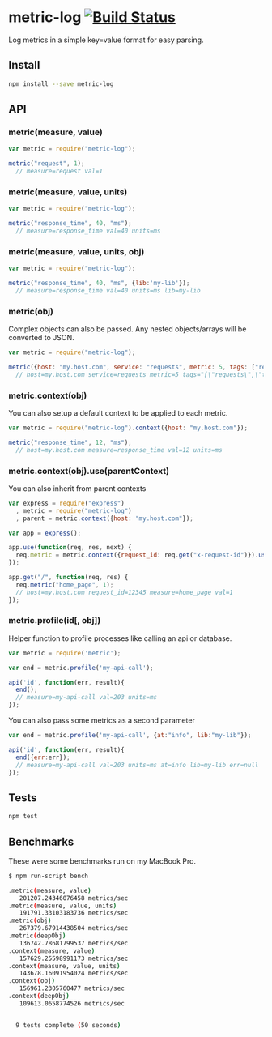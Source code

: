 metric-log [![Build Status](https://travis-ci.org/CamShaft/metric-log.png?branch=master)](https://travis-ci.org/CamShaft/metric-log)
==========

Log metrics in a simple key=value format for easy parsing.

Install
-------

```sh
npm install --save metric-log
```

API
-----

### metric(measure, value)

```js
var metric = require("metric-log");

metric("request", 1);
  // measure=request val=1
```

### metric(measure, value, units)

```js
var metric = require("metric-log");

metric("response_time", 40, "ms");
  // measure=response_time val=40 units=ms
```

### metric(measure, value, units, obj)

```js
var metric = require("metric-log");

metric("response_time", 40, "ms", {lib:'my-lib'});
  // measure=response_time val=40 units=ms lib=my-lib
```

### metric(obj)

Complex objects can also be passed. Any nested objects/arrays will be converted to JSON.

```js
var metric = require("metric-log");

metric({host: "my.host.com", service: "requests", metric: 5, tags: ["requests", "testing"]});
  // host=my.host.com service=requests metric=5 tags="[\"requests\",\"testing\"]"
```

### metric.context(obj)

You can also setup a default context to be applied to each metric.

```js
var metric = require("metric-log").context({host: "my.host.com"});

metric("response_time", 12, "ms");
  // host=my.host.com measure=response_time val=12 units=ms
```

### metric.context(obj).use(parentContext)

You can also inherit from parent contexts

```js
var express = require("express")
  , metric = require("metric-log")
  , parent = metric.context({host: "my.host.com"});

var app = express();

app.use(function(req, res, next) {
  req.metric = metric.context({request_id: req.get("x-request-id")}).use(parent);
});

app.get("/", function(req, res) {
  req.metric("home_page", 1);
  // host=my.host.com request_id=12345 measure=home_page val=1
});
```

### metric.profile(id[, obj])

Helper function to profile processes like calling an api or database.

```js
var metric = require('metric');

var end = metric.profile('my-api-call');

api('id', function(err, result){
  end();
  // measure=my-api-call val=203 units=ms
});
```

You can also pass some metrics as a second parameter

```js
var end = metric.profile('my-api-call', {at:"info", lib:"my-lib"});

api('id', function(err, result){
  end({err:err});
  // measure=my-api-call val=203 units=ms at=info lib=my-lib err=null
});
```

Tests
-----

```sh
npm test
```

Benchmarks
----------

These were some benchmarks run on my MacBook Pro.

```sh
$ npm run-script bench

․metric(measure, value) 
   201207.24346076458 metrics/sec
․metric(measure, value, units) 
   191791.33103183736 metrics/sec
․metric(obj) 
   267379.67914438504 metrics/sec
․metric(deepObj) 
   136742.78681799537 metrics/sec
․context(measure, value) 
   157629.25598991173 metrics/sec
․context(measure, value, units) 
   143678.16091954024 metrics/sec
․context(obj) 
   156961.2305760477 metrics/sec
․context(deepObj) 
   109613.0658774526 metrics/sec


  9 tests complete (50 seconds)
```
